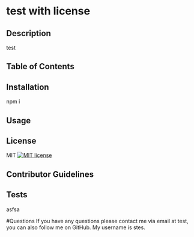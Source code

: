 
  # test with license


  ## Description 
  test 

  ## Table of Contents

  ## Installation
  npm i

  ## Usage

  ## License
  MIT
  [![MIT license](https://img.shields.io/badge/License-MIT-blue.svg)](https://lbesson.mit-license.org/)


  ## Contributor Guidelines
  

  ## Tests 
  asfsa



  #Questions
   If you have any questions please contact me via email at test, you can also follow me on GitHub. My username is stes.

